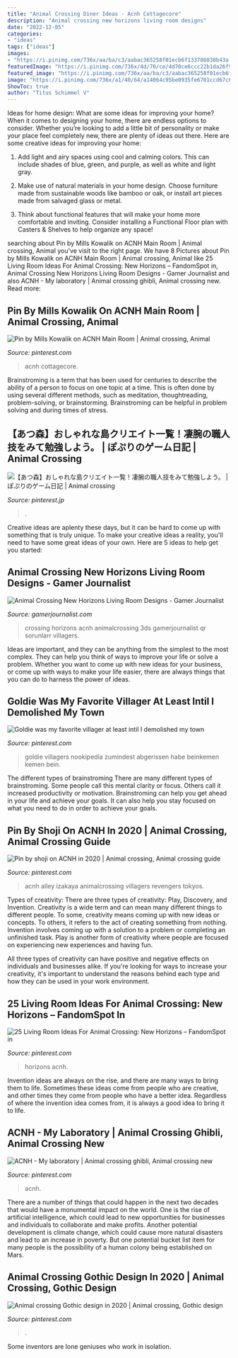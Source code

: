 ```yaml
---
title: "Animal Crossing Diner Ideas - Acnh Cottagecore"
description: "Animal crossing new horizons living room designs"
date: "2022-12-05"
categories:
- "ideas"
tags: ["ideas"]
images:
- "https://i.pinimg.com/736x/aa/ba/c3/aabac365258f01ecb6f133786038b43a.jpg"
featuredImage: "https://i.pinimg.com/736x/4d/70/ce/4d70ce6ccc22b1da26f95e4b9b108c1b.jpg"
featured_image: "https://i.pinimg.com/736x/aa/ba/c3/aabac365258f01ecb6f133786038b43a.jpg"
image: "https://i.pinimg.com/736x/a1/40/64/a14064c95be0935fe6701ccd67c6e63f.jpg"
ShowToc: true
author: "Titus Schimmel V"
---
```



Ideas for home design: What are some ideas for improving your home?
When it comes to designing your home, there are endless options to consider. Whether you’re looking to add a little bit of personality or make your place feel completely new, there are plenty of ideas out there. Here are some creative ideas for improving your home: 
1. Add light and airy spaces using cool and calming colors. This can include shades of blue, green, and purple, as well as white and light gray.

2. Make use of natural materials in your home design. Choose furniture made from sustainable woods like bamboo or oak, or install art pieces made from salvaged glass or metal.

3. Think about functional features that will make your home more comfortable and inviting. Consider installing a Functional Floor plan with Casters & Shelves to help organize any space! 


	

		
searching about Pin by Mills Kowalik on ACNH Main Room | Animal crossing, Animal you've visit to the right page. We have 8 Pictures about Pin by Mills Kowalik on ACNH Main Room | Animal crossing, Animal like 25 Living Room Ideas For Animal Crossing: New Horizons – FandomSpot in, Animal Crossing New Horizons Living Room Designs - Gamer Journalist and also ACNH - My laboratory | Animal crossing ghibli, Animal crossing new. Read more:
		
    
## Pin By Mills Kowalik On ACNH Main Room | Animal Crossing, Animal

<img loading=lazy src="https://i.pinimg.com/736x/4d/70/ce/4d70ce6ccc22b1da26f95e4b9b108c1b.jpg" onerror="this.onerror=null;this.src='https://tse4.mm.bing.net/th?id=OIP.nLS4iw3aQ56FXoRlrS8hlQHaEf&amp;pid=15.1';" alt="Pin by Mills Kowalik on ACNH Main Room | Animal crossing, Animal">

_Source: pinterest.com_

>acnh cottagecore. 

	

Brainstroming is a term that has been used for centuries to describe the ability of a person to focus on one topic at a time. This is often done by using several different methods, such as meditation, thoughtreading, problem-solving, or brainstorming. Brainstroming can be helpful in problem solving and during times of stress.

    
## 【あつ森】おしゃれな島クリエイト一覧！凄腕の職人技をみて勉強しよう。 | ぽぷりのゲーム日記 | Animal Crossing

<img loading=lazy src="https://i.pinimg.com/736x/37/51/89/375189e56b0c33671af9643f7171b9a9.jpg" onerror="this.onerror=null;this.src='https://tse4.mm.bing.net/th?id=OIP.EooxBnYleV2N06CUaoTKpgHaEK&amp;pid=15.1';" alt="【あつ森】おしゃれな島クリエイト一覧！凄腕の職人技をみて勉強しよう。 | ぽぷりのゲーム日記 | Animal crossing">

_Source: pinterest.jp_

>. 

	

Creative ideas are aplenty these days, but it can be hard to come up with something that is truly unique. To make your creative ideas a reality, you'll need to have some great ideas of your own. Here are 5 ideas to help get you started: 

    
## Animal Crossing New Horizons Living Room Designs - Gamer Journalist

<img loading=lazy src="https://cdn.gamerjournalist.com/primary/2020/05/Animal-Crossing-New-Horizons-Living-Room-Designs-3.jpg" onerror="this.onerror=null;this.src='https://tse3.mm.bing.net/th?id=OIP.xWfVQDJlIMJ96kvL19u-ygHaIu&amp;pid=15.1';" alt="Animal Crossing New Horizons Living Room Designs - Gamer Journalist">

_Source: gamerjournalist.com_

>crossing horizons acnh animalcrossing 3ds gamerjournalist qr sorunlarr villagers. 

	

Ideas are important, and they can be anything from the simplest to the most complex. They can help you think of ways to improve your life or solve a problem. Whether you want to come up with new ideas for your business, or come up with ways to make your life easier, there are always things that you can do to harness the power of ideas.

    
## Goldie Was My Favorite Villager At Least Intil I Demolished My Town

<img loading=lazy src="https://i.pinimg.com/736x/04/db/f1/04dbf1db9c403223466dff65f0d04b8d.jpg" onerror="this.onerror=null;this.src='https://tse4.mm.bing.net/th?id=OIP.YtlVCqfCYn4wGuBS1WI1hAHaJQ&amp;pid=15.1';" alt="Goldie was my favorite villager at least intil I demolished my town">

_Source: pinterest.com_

>goldie villagers nookipedia zumindest abgerissen habe beinkemen kemen bein. 

	

The different types of brainstroming
There are many different types of brainstroming. Some people call this mental clarity or focus. Others call it increased productivity or motivation. Brainstroming can help you get ahead in your life and achieve your goals. It can also help you stay focused on what you need to do in order to achieve your goals.

    
## Pin By Shoji On ACNH In 2020 | Animal Crossing, Animal Crossing Guide

<img loading=lazy src="https://i.pinimg.com/736x/9e/2b/8b/9e2b8b973bb71cb411a58b24cac61337.jpg" onerror="this.onerror=null;this.src='https://tse2.mm.bing.net/th?id=OIP.Wd9heeeirAbQf-O1C9GYSQHaHa&amp;pid=15.1';" alt="Pin by shoji on ACNH in 2020 | Animal crossing, Animal crossing guide">

_Source: pinterest.com_

>acnh alley izakaya animalcrossing villagers revengers tokyos. 

	

Types of creativity: There are three types of creativity: Play, Discovery, and Invention.
Creativity is a wide term and can mean many different things to different people. To some, creativity means coming up with new ideas or concepts. To others, it refers to the act of creating something from nothing.
Invention involves coming up with a solution to a problem or completing an unfinished task. Play is another form of creativity where people are focused on experiencing new experiences and having fun.

All three types of creativity can have positive and negative effects on individuals and businesses alike. If you're looking for ways to increase your creativity, it's important to understand the reasons behind each type and how they can be used in your work environment.

    
## 25 Living Room Ideas For Animal Crossing: New Horizons – FandomSpot In

<img loading=lazy src="https://i.pinimg.com/736x/a1/40/64/a14064c95be0935fe6701ccd67c6e63f.jpg" onerror="this.onerror=null;this.src='https://tse4.mm.bing.net/th?id=OIP.wPlhc2Z-LDZcD6hwIiuNrQHaEK&amp;pid=15.1';" alt="25 Living Room Ideas For Animal Crossing: New Horizons – FandomSpot in">

_Source: pinterest.com_

>horizons acnh. 

	

Invention ideas are always on the rise, and there are many ways to bring them to life. Sometimes these ideas come from people who are creative, and other times they come from people who have a better idea. Regardless of where the invention idea comes from, it is always a good idea to bring it to life.

    
## ACNH - My Laboratory | Animal Crossing Ghibli, Animal Crossing New

<img loading=lazy src="https://i.pinimg.com/736x/bc/11/b5/bc11b528ae634503197589dbb8fab7b5.jpg" onerror="this.onerror=null;this.src='https://tse2.mm.bing.net/th?id=OIP.LmHqdOM6x_PJ-E-eqmmEcQHaEK&amp;pid=15.1';" alt="ACNH - My laboratory | Animal crossing ghibli, Animal crossing new">

_Source: pinterest.com_

>acnh. 

	

There are a number of things that could happen in the next two decades that would have a monumental impact on the world. One is the rise of artificial intelligence, which could lead to new opportunities for businesses and individuals to collaborate and make profits. Another potential development is climate change, which could cause more natural disasters and lead to an increase in poverty. But one potential bucket list item for many people is the possibility of a human colony being established on Mars.

    
## Animal Crossing Gothic Design In 2020 | Animal Crossing, Gothic Design

<img loading=lazy src="https://i.pinimg.com/736x/aa/ba/c3/aabac365258f01ecb6f133786038b43a.jpg" onerror="this.onerror=null;this.src='https://tse4.mm.bing.net/th?id=OIP.Vz2RyQG1KHZH30YeXKM1jQHaMh&amp;pid=15.1';" alt="Animal crossing Gothic design in 2020 | Animal crossing, Gothic design">

_Source: pinterest.com_

>. 

	

Some inventors are lone geniuses who work in isolation.

